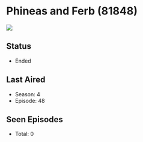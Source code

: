 # Phineas and Ferb (81848)

<img src="https://dg31sz3gwrwan.cloudfront.net/poster/81848/1251267-0-optimized.jpg" />

## Status
* Ended
## Last Aired
* Season: 4
* Episode: 48
## Seen Episodes
* Total: 0
